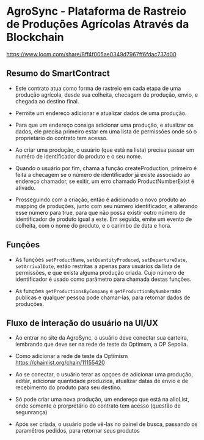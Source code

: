 # AgroSync - Plataforma de Rastreio de Produções Agrícolas Através da Blockchain
https://www.loom.com/share/8ff4f005ae0349d7967ff6fdac737d00

## Resumo do SmartContract

- Este contrato atua como forma de rastreio em cada etapa de uma produção agrícola, desde sua colheita, checagem de produção, envio, e chegada ao destino final.

- Permite um endereço adicionar e atualizar dados de uma produção.

- Para que um endereço consiga adicionar uma produção, e atualizar os dados, ele precisa primeiro estar em uma lista de permissões onde só o proprietário do contrato tem acesso.

- Ao criar uma produção, o usuário (que está na lista) precisa passar um numéro de identificador do produto e o seu nome.

- Quando o usuário por fim, chama a função createProduction, primeiro é feita a checagem se o número de identificador já existe associado ao endereço chamador, se exitir, um erro chamado ProductNumberExist é ativado.

- Prosseguindo com a criação, então é adicionado o novo produto ao mapping de produções, junto com seu número identificador, e alterando esse número para true, para que não possa existir outro número de identificador de produto igual a este. Em seguida, emite um evento de colheita, com o nome do produto, e o carimbo de data e hora.

## Funções

- As funções `setProductName`, `setQuantityProduced`, `setDepartureDate`, `setArrivalDate`, estão restritas a apenas para usuários da lista de permissões, e que exista alguma produção criada. Cujo número de identificador é usado como parâmetro para chamada destas funções.

- As funções `getProductionsByCompany` e `getProductionByNumber`são publicas e qualquer pessoa pode chamar-las, para retornar dados de produções.

## Fluxo de interação do usuário na UI/UX

- Ao entrar no site da AgroSync, o usuário deve conectar sua carteira, lembrando que deve ser na rede de teste da Optimsm, a OP Sepolia.

- Como adicionar a rede de teste da Optimism https://chainlist.org/chain/11155420

- Ao se conectar, o usuário terar as opçoes de adicionar uma produção, editar, adicionar quantidade produzida, atualizar datas de envio e de recebimento do produto para seu destino.

- Só pode criar uma nova produção, um endereço que está na alloList, onde somente o prorpretário do contrato tem acesso (questão de segunrança)

- Após ser criada, o usuário pode vê-las no painel de busca, passando os paramêtros pedidos, para retornar seus produtos
